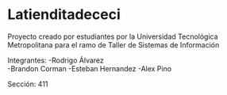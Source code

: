 # Latienditadececi

Proyecto creado por estudiantes por la Universidad Tecnológica Metropolitana
para el ramo de Taller de Sistemas de Información

Integrantes:
-Rodrigo Álvarez  
-Brandon Corman
-Esteban Hernandez
-Alex Pino

Sección: 411
